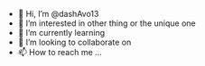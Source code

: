 - 👋 Hi, I’m @dashAvo13
- 👀 I’m interested in other thing or the unique one
- 🌱 I’m currently learning 
- 💞️ I’m looking to collaborate on 
- 📫 How to reach me ...

<!---
dashAvo13/dashAvo13 is a ✨ special ✨ repository because its `README.md` (this file) appears on your GitHub profile.
You can click the Preview link to take a look at your changes.
--->
